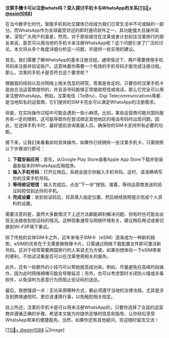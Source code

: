 **汶萊手機卡可以注册whats吗？深入探讨手机卡与WhatsApp的关系[[TG💪+ @esim1088](https://t.me/s/esim1088)]**

在当今数字化时代，智能手机和社交媒体已经成为我们日常生活中不可或缺的一部分。而WhatsApp作为全球最受欢迎的即时通讯软件之一，其功能强大且操作简单，深受广大用户的喜爱。然而，对于那些居住在汶莱或者计划前往汶莱旅行的朋友来说，是否可以用当地的手机卡来注册WhatsApp呢？这个问题引发了广泛的讨论。本文将从多个角度详细分析这一问题，并提供一些实用的建议。

首先，我们需要了解WhatsApp的基本注册流程。通常情况下，用户需要使用手机号码来注册并验证账户。这意味着你需要一个有效的手机号码才能完成注册过程。那么，汶莱的手机卡是否符合这个要求呢？

根据我的经验以及对网络上相关信息的研究，答案是肯定的。只要你的汶莱手机卡是由合法运营商提供的，并且该号码能够正常接收短信或电话，那么它完全可以用来注册WhatsApp。例如，汶莱电信（TelBru）、Digi Telecommunications等都是当地知名的运营商，它们提供的SIM卡完全可以满足WhatsApp的注册需求。

但是，在实际操作过程中可能会遇到一些小麻烦。比如，某些运营商可能对国际服务有一定的限制，这可能导致你在尝试绑定其他地区的电话号码时出现问题。因此，在选择手机卡时，最好提前咨询客服人员，确保你的SIM卡支持所有必要的功能。

接下来，让我们来看看如何具体操作。如果你已经拥有一张汶莱手机卡，只需按照以下步骤进行即可：

1. **下载安装应用**：首先，从Google Play Store或者Apple App Store下载并安装最新版本的WhatsApp应用程序。
2. **输入手机号码**：打开应用后，系统会提示你输入手机号码。这时，请准确填写你的汶莱手机号码。
3. **等待验证短信**：输入完成后，点击“下一步”按钮。接着，等待运营商发送的验证码短信到达你的手机。
4. **完成设置**：收到验证码后，将其填入指定位置，然后继续按照提示完成个人资料的设置。

需要注意的是，虽然大多数情况下上述方法都能顺利解决问题，但有时也可能会出现无法接收到验证码的情况。这种现象通常与网络环境有关，建议稍后再试或者切换到Wi-Fi环境下重试。

除了传统的实体SIM卡之外，近年来电子SIM卡（eSIM）逐渐成为一种新的趋势。eSIM的优势在于无需更换物理卡片，只需通过网络下载配置文件即可激活新号码。这对于经常需要跨国旅行的人来说尤为方便。如果你想体验一下eSIM带来的便利，不妨试试看是否可以在汶莱使用相关的服务。

此外，还有一些额外的小技巧可以帮助提高成功率。例如，尽量避免在高峰时段操作，因为此时网络拥堵可能会导致延迟；另外，也可以考虑暂时关闭防火墙或杀毒软件，以免误判为恶意行为而阻止验证码的送达。

最后，我想强调一点：无论采用哪种方式，都必须遵守当地的法律法规。尤其是涉及到跨境通信时，更应该谨慎行事，以免触犯相关规定。

综上所述，汶莱的手机卡是可以用来注册WhatsApp的，只要你选择了合适的运营商并遵循正确的步骤。希望本文能为你提供足够的信息和指导，让你轻松享受WhatsApp带来的便捷服务。当然，如果你还有其他疑问，欢迎随时留言交流！

[[TG💪+ @esim1088](https://t.me/s/esim1088) ![Image](https://i.postimg.cc/4NQfJmqS/Snipaste-2025-05-13-00-14-12.png)]